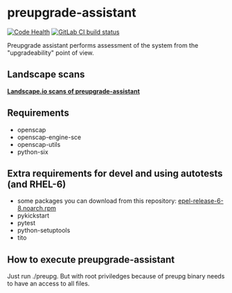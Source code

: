 # preupgrade-assistant

[![Code Health](https://landscape.io/github/phracek/preupgrade-assistant/master/landscape.svg?style=flat)](https://landscape.io/github/phracek/preupgrade-assistant/master) [![GitLab CI build status](https://gitlab.com/phracek/preupgrade-assistant/badges/master/build.svg)](https://gitlab.com/phracek/Preupgrade-assistant/commits/master)

Preupgrade assistant performs assessment of the system from the "upgradeability" point of view.

## Landscape scans

[**Landscape.io scans of preupgrade-assistant**](https://landscape.io/github/phracek/preupgrade-assistant/)

## Requirements

- openscap
- openscap-engine-sce
- openscap-utils
- python-six

## Extra requirements for devel and using autotests (and RHEL-6)
- some packages you can download from this repository: [epel-release-6-8.noarch.rpm](http://dl.fedoraproject.org/pub/epel/6/x86_64/epel-release-6-8.noarch.rpm)
- pykickstart
- pytest
- python-setuptools
- tito

## How to execute preupgrade-assistant

Just run ./preupg. But with root priviledges because of preupg binary needs to have an access to all files.
